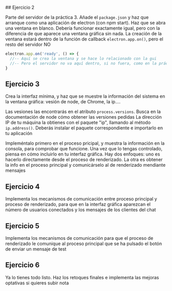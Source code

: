 ## Ejercicio 2

Parte del servidor de la práctica 3. Añade el ```package.json``` y haz que arranque como una aplicación de electron (con npm start). Haz que se abra una ventana en blanco. Debería funcionar exactamente igual, pero con la diferencia de que aparece una ventana gráfica sin nada. La creación de la ventana estará dentro de la función de callback ```electron.app.on()```, pero el resto del servidor NO

```javascript
electron.app.on('ready', () => {
  //-- Aquí se crea la ventana y se hace lo relacionado con la gui
  //-- Pero el servidor no va aquí dentro, si no fuera, como en la práctica 3
}
```

## Ejercicio 3

Crea la interfaz mínima, y haz que se muestre la información del sistema en la ventana gráfica: vesión de node, de Chrome, la ip....

Las vesiones las encontrarás en el atributo ```process.versions```. Busca en la documentación de node cómo obtener las versiones pedidas
La dirección IP de tu máquina la obtienes con el paquete "ip", llamando al método ```ip.address()```. Deberás instalar el paquete correspondiente e importarlo en tu aplicación

Impleméntalo primero en el proceso pricipal, y muestra la información en la consola, para comprobar que funcione. Una vez que lo tengas controlado, piensa en cómo incluirlo en tu interfaz gráfica. Hay dos enfoques: uno es hacerlo directamente desde el proceso de renderizado. La otra es obtener la info en el proceso principal y comunicárselo al de renderizado mendiante mensajes

## Ejercicio 4

Implementa los mecanismos de comunicación entre proceso principal y proceso de renderizado, para que en la interfaz gráfica aparezcan el número de usuarios conectados y los mensajes de los clientes del chat

## Ejercicio 5

Implementa los mecanismos de comunicación para que el proceso de renderizado le comunique al proceso principal que se ha pulsado el botón de enviar un mensaje de test

## Ejercicio 6

Ya lo tienes todo listo. Haz los retoques finales e implementa las mejoras optativas si quieres subir nota